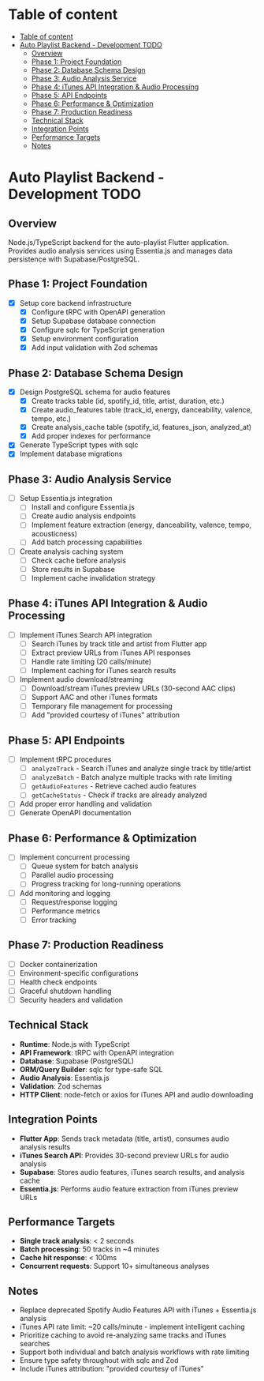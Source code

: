 # Table of content

<!--ts-->
* [Table of content](#table-of-content)
* [Auto Playlist Backend - Development TODO](#auto-playlist-backend---development-todo)
   * [Overview](#overview)
   * [Phase 1: Project Foundation](#phase-1-project-foundation)
   * [Phase 2: Database Schema Design](#phase-2-database-schema-design)
   * [Phase 3: Audio Analysis Service](#phase-3-audio-analysis-service)
   * [Phase 4: iTunes API Integration &amp; Audio Processing](#phase-4-itunes-api-integration--audio-processing)
   * [Phase 5: API Endpoints](#phase-5-api-endpoints)
   * [Phase 6: Performance &amp; Optimization](#phase-6-performance--optimization)
   * [Phase 7: Production Readiness](#phase-7-production-readiness)
   * [Technical Stack](#technical-stack)
   * [Integration Points](#integration-points)
   * [Performance Targets](#performance-targets)
   * [Notes](#notes)
<!--te-->

# Auto Playlist Backend - Development TODO

## Overview
Node.js/TypeScript backend for the auto-playlist Flutter application. Provides audio analysis services using Essentia.js and manages data persistence with Supabase/PostgreSQL.

## Phase 1: Project Foundation
- [x] Setup core backend infrastructure
  - [x] Configure tRPC with OpenAPI generation
  - [x] Setup Supabase database connection
  - [x] Configure sqlc for TypeScript generation
  - [x] Setup environment configuration
  - [x] Add input validation with Zod schemas

## Phase 2: Database Schema Design
- [x] Design PostgreSQL schema for audio features
  - [x] Create tracks table (id, spotify_id, title, artist, duration, etc.)
  - [x] Create audio_features table (track_id, energy, danceability, valence, tempo, etc.)
  - [x] Create analysis_cache table (spotify_id, features_json, analyzed_at)
  - [x] Add proper indexes for performance
- [x] Generate TypeScript types with sqlc
- [x] Implement database migrations

## Phase 3: Audio Analysis Service
- [ ] Setup Essentia.js integration
  - [ ] Install and configure Essentia.js
  - [ ] Create audio analysis endpoints
  - [ ] Implement feature extraction (energy, danceability, valence, tempo, acousticness)
  - [ ] Add batch processing capabilities
- [ ] Create analysis caching system
  - [ ] Check cache before analysis
  - [ ] Store results in Supabase
  - [ ] Implement cache invalidation strategy

## Phase 4: iTunes API Integration & Audio Processing
- [ ] Implement iTunes Search API integration
  - [ ] Search iTunes by track title and artist from Flutter app
  - [ ] Extract preview URLs from iTunes API responses
  - [ ] Handle rate limiting (20 calls/minute)
  - [ ] Implement caching for iTunes search results
- [ ] Implement audio download/streaming
  - [ ] Download/stream iTunes preview URLs (30-second AAC clips)
  - [ ] Support AAC and other iTunes formats
  - [ ] Temporary file management for processing
  - [ ] Add "provided courtesy of iTunes" attribution

## Phase 5: API Endpoints
- [ ] Implement tRPC procedures
  - [ ] `analyzeTrack` - Search iTunes and analyze single track by title/artist
  - [ ] `analyzeBatch` - Batch analyze multiple tracks with rate limiting
  - [ ] `getAudioFeatures` - Retrieve cached audio features
  - [ ] `getCacheStatus` - Check if tracks are already analyzed
- [ ] Add proper error handling and validation
- [ ] Generate OpenAPI documentation

## Phase 6: Performance & Optimization
- [ ] Implement concurrent processing
  - [ ] Queue system for batch analysis
  - [ ] Parallel audio processing
  - [ ] Progress tracking for long-running operations
- [ ] Add monitoring and logging
  - [ ] Request/response logging
  - [ ] Performance metrics
  - [ ] Error tracking

## Phase 7: Production Readiness
- [ ] Docker containerization
- [ ] Environment-specific configurations
- [ ] Health check endpoints
- [ ] Graceful shutdown handling
- [ ] Security headers and validation

## Technical Stack
- **Runtime**: Node.js with TypeScript
- **API Framework**: tRPC with OpenAPI integration  
- **Database**: Supabase (PostgreSQL)
- **ORM/Query Builder**: sqlc for type-safe SQL
- **Audio Analysis**: Essentia.js
- **Validation**: Zod schemas
- **HTTP Client**: node-fetch or axios for iTunes API and audio downloading

## Integration Points
- **Flutter App**: Sends track metadata (title, artist), consumes audio analysis results
- **iTunes Search API**: Provides 30-second preview URLs for audio analysis
- **Supabase**: Stores audio features, iTunes search results, and analysis cache
- **Essentia.js**: Performs audio feature extraction from iTunes preview URLs

## Performance Targets
- **Single track analysis**: < 2 seconds
- **Batch processing**: 50 tracks in ~4 minutes
- **Cache hit response**: < 100ms
- **Concurrent requests**: Support 10+ simultaneous analyses

## Notes
- Replace deprecated Spotify Audio Features API with iTunes + Essentia.js analysis
- iTunes API rate limit: ~20 calls/minute - implement intelligent caching
- Prioritize caching to avoid re-analyzing same tracks and iTunes searches
- Support both individual and batch analysis workflows with rate limiting
- Ensure type safety throughout with sqlc and Zod
- Include iTunes attribution: "provided courtesy of iTunes"